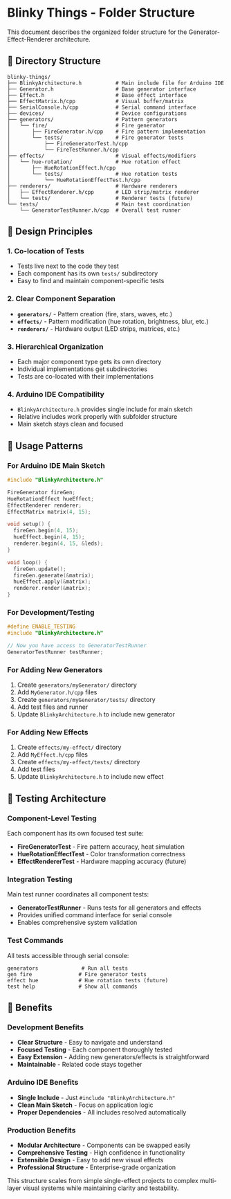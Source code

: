 # Blinky Things - Folder Structure

This document describes the organized folder structure for the Generator-Effect-Renderer architecture.

## 📁 Directory Structure

```
blinky-things/
├── BlinkyArchitecture.h           # Main include file for Arduino IDE
├── Generator.h                    # Base generator interface
├── Effect.h                       # Base effect interface  
├── EffectMatrix.h/cpp             # Visual buffer/matrix
├── SerialConsole.h/cpp            # Serial command interface
├── devices/                       # Device configurations
├── generators/                    # Pattern generators
│   └── fire/                      # Fire generator
│       ├── FireGenerator.h/cpp    # Fire pattern implementation
│       └── tests/                 # Fire generator tests
│           ├── FireGeneratorTest.h/cpp
│           └── FireTestRunner.h/cpp
├── effects/                       # Visual effects/modifiers
│   └── hue-rotation/              # Hue rotation effect
│       ├── HueRotationEffect.h/cpp
│       └── tests/                 # Hue rotation tests
│           └── HueRotationEffectTest.h/cpp
├── renderers/                     # Hardware renderers
│   ├── EffectRenderer.h/cpp       # LED strip/matrix renderer
│   └── tests/                     # Renderer tests (future)
└── tests/                         # Main test coordination
    └── GeneratorTestRunner.h/cpp  # Overall test runner
```

## 🎯 Design Principles

### 1. **Co-location of Tests**
- Tests live next to the code they test
- Each component has its own `tests/` subdirectory
- Easy to find and maintain component-specific tests

### 2. **Clear Component Separation**
- **`generators/`** - Pattern creation (fire, stars, waves, etc.)
- **`effects/`** - Pattern modification (hue rotation, brightness, blur, etc.)
- **`renderers/`** - Hardware output (LED strips, matrices, etc.)

### 3. **Hierarchical Organization**
- Each major component type gets its own directory
- Individual implementations get subdirectories
- Tests are co-located with their implementations

### 4. **Arduino IDE Compatibility**
- `BlinkyArchitecture.h` provides single include for main sketch
- Relative includes work properly with subfolder structure
- Main sketch stays clean and focused

## 🔧 Usage Patterns

### For Arduino IDE Main Sketch
```cpp
#include "BlinkyArchitecture.h"

FireGenerator fireGen;
HueRotationEffect hueEffect;
EffectRenderer renderer;
EffectMatrix matrix(4, 15);

void setup() {
  fireGen.begin(4, 15);
  hueEffect.begin(4, 15);
  renderer.begin(4, 15, &leds);
}

void loop() {
  fireGen.update();
  fireGen.generate(&matrix);
  hueEffect.apply(&matrix);
  renderer.render(&matrix);
}
```

### For Development/Testing
```cpp
#define ENABLE_TESTING
#include "BlinkyArchitecture.h"

// Now you have access to GeneratorTestRunner
GeneratorTestRunner testRunner;
```

### For Adding New Generators
1. Create `generators/myGenerator/` directory
2. Add `MyGenerator.h/cpp` files  
3. Create `generators/myGenerator/tests/` directory
4. Add test files and runner
5. Update `BlinkyArchitecture.h` to include new generator

### For Adding New Effects
1. Create `effects/my-effect/` directory
2. Add `MyEffect.h/cpp` files
3. Create `effects/my-effect/tests/` directory  
4. Add test files
5. Update `BlinkyArchitecture.h` to include new effect

## 🧪 Testing Architecture

### Component-Level Testing
Each component has its own focused test suite:
- **FireGeneratorTest** - Fire pattern accuracy, heat simulation
- **HueRotationEffectTest** - Color transformation correctness
- **EffectRendererTest** - Hardware mapping accuracy (future)

### Integration Testing
Main test runner coordinates all component tests:
- **GeneratorTestRunner** - Runs tests for all generators and effects
- Provides unified command interface for serial console
- Enables comprehensive system validation

### Test Commands
All tests accessible through serial console:
```
generators              # Run all tests
gen fire               # Fire generator tests
effect hue             # Hue rotation tests (future)
test help              # Show all commands
```

## 🚀 Benefits

### Development Benefits
- **Clear Structure** - Easy to navigate and understand
- **Focused Testing** - Each component thoroughly tested
- **Easy Extension** - Adding new generators/effects is straightforward
- **Maintainable** - Related code stays together

### Arduino IDE Benefits  
- **Single Include** - Just `#include "BlinkyArchitecture.h"`
- **Clean Main Sketch** - Focus on application logic
- **Proper Dependencies** - All includes resolved automatically

### Production Benefits
- **Modular Architecture** - Components can be swapped easily
- **Comprehensive Testing** - High confidence in functionality
- **Extensible Design** - Easy to add new visual effects
- **Professional Structure** - Enterprise-grade organization

This structure scales from simple single-effect projects to complex multi-layer visual systems while maintaining clarity and testability.